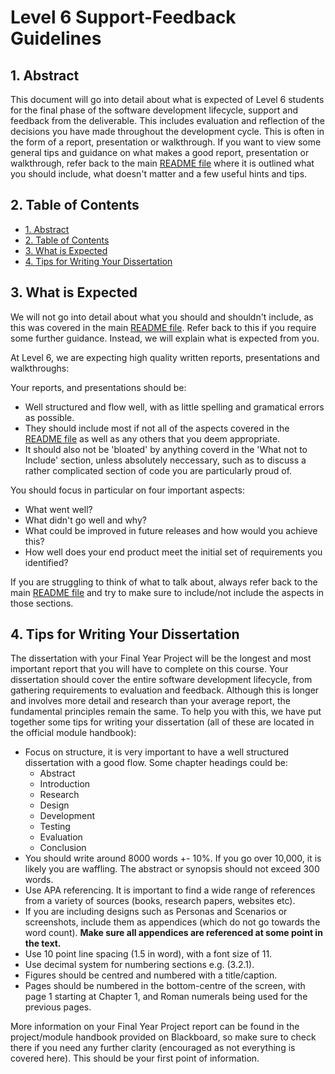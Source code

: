 # Level 6 Support-Feedback Guidelines

## 1. Abstract

This document will go into detail about what is expected of Level 6 students for the final phase of the software development lifecycle, support and feedback from the deliverable. This includes evaluation and reflection of the decisions you have made throughout the development cycle. This is often in the form of a report, presentation or walkthrough. If you want to view some general tips and guidance on what makes a good report, presentation or walkthrough, refer back to the main [README file](../README.md) where it is outlined what you should include, what doesn't matter and a few useful hints and tips.

## 2. Table of Contents

- [1. Abstract](#1-abstract)
- [2. Table of Contents](#2-table-of-contents)
- [3. What is Expected](#3-what-is-expected)
- [4. Tips for Writing Your Dissertation](#4-tips-for-writing-your-dissertation)

## 3. What is Expected

We will not go into detail about what you should and shouldn't include, as this was covered in the main [README file](../README.md). Refer back to this if you require some further guidance. Instead, we will explain what is expected from you.

At Level 6, we are expecting high quality written reports, presentations and walkthroughs:

Your reports, and presentations should be:

* Well structured and flow well, with as little spelling and gramatical errors as possible. 
* They should include most if not all of the aspects covered in the [README file](../README.md) as well as any others that you deem appropriate. 
* It should also not be 'bloated' by anything coverd in the 'What not to Include' section, unless absolutely neccessary, such as to discuss a rather complicated section of code you are particularly proud of.

You should focus in particular on four important aspects:

* What went well?
* What didn't go well and why?
* What could be improved in future releases and how would you achieve this?
* How well does your end product meet the initial set of requirements you identified?

If you are struggling to think of what to talk about, always refer back to the main [README file](../README.md) and try to make sure to include/not include the aspects in those sections.

## 4. Tips for Writing Your Dissertation

The dissertation with your Final Year Project will be the longest and most important report that you will have to complete on this course. Your dissertation should cover the entire software development lifecycle, from gathering requirements to evaluation and feedback. Although this is longer and involves more detail and research than your average report, the fundamental principles remain the same. To help you with this, we have put together some tips for writing your dissertation (all of these are located in the official module handbook):

* Focus on structure, it is very important to have a well structured dissertation with a good flow. Some chapter headings could be:
  * Abstract
  * Introduction
  * Research
  * Design
  * Development
  * Testing
  * Evaluation
  * Conclusion
* You should write around 8000 words +- 10%. If you go over 10,000, it is likely you are waffling. The abstract or synopsis should not exceed 300 words.
* Use APA referencing. It is important to find a wide range of references from a variety of sources (books, research papers, websites etc).
* If you are including designs such as Personas and Scenarios or screenshots, include them as appendices (which do not go towards the word count). **Make sure all appendices are referenced at some point in the text.**
* Use 10 point line spacing (1.5 in word), with a font size of 11.
* Use decimal system for numbering sections e.g. (3.2.1).
* Figures should be centred and numbered with a title/caption.
* Pages should be numbered in the bottom-centre of the screen, with page 1 starting at Chapter 1, and Roman numerals being used for the previous pages.

More information on your Final Year Project report can be found in the project/module handbook provided on Blackboard, so make sure to check there if you need any further clarity (encouraged as not everything is covered here). This should be your first point of information.

